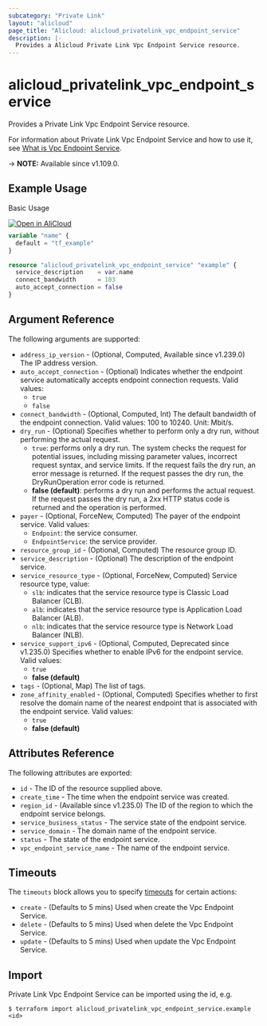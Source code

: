 ```yaml
---
subcategory: "Private Link"
layout: "alicloud"
page_title: "Alicloud: alicloud_privatelink_vpc_endpoint_service"
description: |-
  Provides a Alicloud Private Link Vpc Endpoint Service resource.
---
```


# alicloud_privatelink_vpc_endpoint_service

Provides a Private Link Vpc Endpoint Service resource.



For information about Private Link Vpc Endpoint Service and how to use it, see [What is Vpc Endpoint Service](https://www.alibabacloud.com/help/en/privatelink/latest/api-privatelink-2020-04-15-createvpcendpointservice).

-> **NOTE:** Available since v1.109.0.

## Example Usage

Basic Usage

<div style="display: block;margin-bottom: 40px;"><div class="oics-button" style="float: right;position: absolute;margin-bottom: 10px;">
  <a href="https://api.aliyun.com/terraform?resource=alicloud_privatelink_vpc_endpoint_service&exampleId=3a7ae46a-09f6-78a6-a810-69e7b0912f50c5749917&activeTab=example&spm=docs.r.privatelink_vpc_endpoint_service.0.3a7ae46a09&intl_lang=EN_US" target="_blank">
    <img alt="Open in AliCloud" src="https://img.alicdn.com/imgextra/i1/O1CN01hjjqXv1uYUlY56FyX_!!6000000006049-55-tps-254-36.svg" style="max-height: 44px; max-width: 100%;">
  </a>
</div></div>

```terraform
variable "name" {
  default = "tf_example"
}

resource "alicloud_privatelink_vpc_endpoint_service" "example" {
  service_description    = var.name
  connect_bandwidth      = 103
  auto_accept_connection = false
}
```

## Argument Reference

The following arguments are supported:
* `address_ip_version` - (Optional, Computed, Available since v1.239.0) The IP address version.
* `auto_accept_connection` - (Optional) Indicates whether the endpoint service automatically accepts endpoint connection requests. Valid values:
  - `true`
  - `false`
* `connect_bandwidth` - (Optional, Computed, Int) The default bandwidth of the endpoint connection. Valid values: 100 to 10240. Unit: Mbit/s.
* `dry_run` - (Optional) Specifies whether to perform only a dry run, without performing the actual request.
  - `true`: performs only a dry run. The system checks the request for potential issues, including missing parameter values, incorrect request syntax, and service limits. If the request fails the dry run, an error message is returned. If the request passes the dry run, the DryRunOperation error code is returned.
  - **false (default)**: performs a dry run and performs the actual request. If the request passes the dry run, a 2xx HTTP status code is returned and the operation is performed.
* `payer` - (Optional, ForceNew, Computed) The payer of the endpoint service. Valid values:
  - `Endpoint`: the service consumer.
  - `EndpointService`: the service provider.
* `resource_group_id` - (Optional, Computed) The resource group ID.
* `service_description` - (Optional) The description of the endpoint service.
* `service_resource_type` - (Optional, ForceNew, Computed) Service resource type, value:
  - `slb`: indicates that the service resource type is Classic Load Balancer (CLB).
  - `alb`: indicates that the service resource type is Application Load Balancer (ALB).
  - `nlb`: indicates that the service resource type is Network Load Balancer (NLB).
* `service_support_ipv6` - (Optional, Computed, Deprecated since v1.235.0) Specifies whether to enable IPv6 for the endpoint service. Valid values:
  - `true`
  - **false (default)**
* `tags` - (Optional, Map) The list of tags.
* `zone_affinity_enabled` - (Optional, Computed) Specifies whether to first resolve the domain name of the nearest endpoint that is associated with the endpoint service. Valid values:
  - `true`
  - **false (default)**

## Attributes Reference

The following attributes are exported:
* `id` - The ID of the resource supplied above.
* `create_time` - The time when the endpoint service was created.
* `region_id` - (Available since v1.235.0) The ID of the region to which the endpoint service belongs.
* `service_business_status` - The service state of the endpoint service. 
* `service_domain` - The domain name of the endpoint service.
* `status` - The state of the endpoint service. 
* `vpc_endpoint_service_name` - The name of the endpoint service.

## Timeouts

The `timeouts` block allows you to specify [timeouts](https://developer.hashicorp.com/terraform/language/resources/syntax#operation-timeouts) for certain actions:
* `create` - (Defaults to 5 mins) Used when create the Vpc Endpoint Service.
* `delete` - (Defaults to 5 mins) Used when delete the Vpc Endpoint Service.
* `update` - (Defaults to 5 mins) Used when update the Vpc Endpoint Service.

## Import

Private Link Vpc Endpoint Service can be imported using the id, e.g.

```shell
$ terraform import alicloud_privatelink_vpc_endpoint_service.example <id>
```